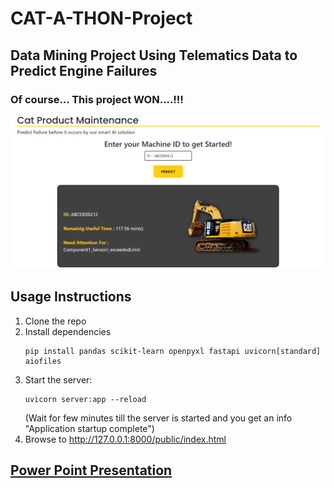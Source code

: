 # CAT-A-THON-Project
## Data Mining Project Using Telematics Data to Predict Engine Failures
### Of course... This project WON....!!!


<img src="public/assets/preview.PNG">

## Usage Instructions
1. Clone the repo
2. Install dependencies
    ```
    pip install pandas scikit-learn openpyxl fastapi uvicorn[standard] aiofiles
    ```
3. Start the server:
    ```
    uvicorn server:app --reload
    ```
    (Wait for few minutes till the server is started and you get an info "Application startup complete")
4. Browse to http://127.0.0.1:8000/public/index.html

## [Power Point Presentation](https://1drv.ms/p/s!AqPUncGS-980glNYKXXafS_Pyk3o?e=vSu4oi)
